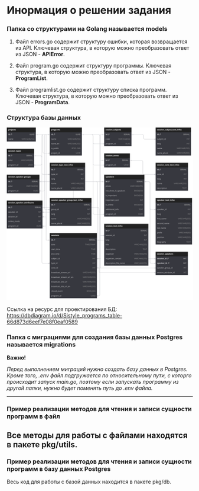 
# Инормация о решении задания

### Папка со структурами на Golang называется models

1) Файл errors.go содержит структуру ошибки, которая возвращается из API. Ключевая структура, в которую можно преобразовать ответ из JSON - **APIError**.

2) Файл program.go содержит структуру программы. Ключевая структура, в которую можно преобразовать ответ из JSON - **ProgramList**.

3) Файл programlist.go содержит структуру списка программ. Ключевая структура, в которую можно преобразовать ответ из JSON - **ProgramData**.

### Структура базы данных

![Рисунок](img/Sistyle_programs_table.svg)

Ссылка на ресурс для проектирования БД: https://dbdiagram.io/d/Sistyle_programs_table-66d873d6eef7e08f0eaf0589

### Папка с миграциями для создания базы данных Postgres называется migrations

**Важно!**

_Перед выполнением миграций нужно создать базу данных в Postgres. Кроме того, .env файл подгружается по относительному пути, с которго происходит запуск main.go, поэтому если запускать программу из другой папки, нужно будет поменять путь до .env файла._


---


### Пример реализации методов для чтения и записи сущности программ в файл

Все методы для работы с файлами находятся в пакете pkg/utils.
---

### Пример реализации методов для чтения и записи сущности программ в базу данных Postgres

Весь код для работы с базой данных находится в пакете pkg/db.
